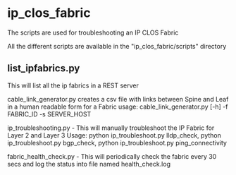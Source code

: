 ip_clos_fabric
==============
The scripts are used for troubleshooting an IP CLOS Fabric

All the different scripts are available in the "ip_clos_fabric/scripts" 
directory



list_ipfabrics.py
-----------------
This will list all the ip fabrics in a REST server

cable_link_generator.py 
creates a csv file with links between Spine and Leaf in a human readable form for a Fabric
   usage: cable_link_generator.py [-h] -f FABRIC_ID -s SERVER_HOST


ip_troubleshooting.py - This will manually troubleshoot the IP Fabric for Layer 2 and Layer 3
Usage:
python ip_troubleshoot.py lldp_check, 
python ip_troubleshoot.py bgp_check,
python ip_troubleshoot.py ping_connectivity

fabric_health_check.py - This will periodically check the fabric every 30 secs and log the status into file named health_check.log
